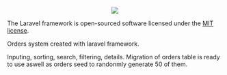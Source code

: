<p align="center"><img src="https://laravel.com/assets/img/components/logo-laravel.svg"></p>


The Laravel framework is open-sourced software licensed under the [MIT license](https://opensource.org/licenses/MIT).


Orders system created with laravel framework.

Inputing, sorting, search, filtering, details.
Migration of orders table is ready to use aswell as orders seed to randonmly generate 50 of them.
